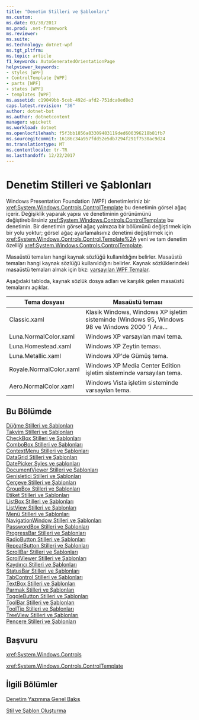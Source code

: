 ```yaml
---
title: "Denetim Stilleri ve Şablonları"
ms.custom: 
ms.date: 03/30/2017
ms.prod: .net-framework
ms.reviewer: 
ms.suite: 
ms.technology: dotnet-wpf
ms.tgt_pltfrm: 
ms.topic: article
f1_keywords: AutoGeneratedOrientationPage
helpviewer_keywords:
- styles [WPF]
- ControlTemplate [WPF]
- parts [WPF]
- states [WPF]
- templates [WPF]
ms.assetid: c19049bb-5ceb-492d-afd2-751dca0ed8e3
caps.latest.revision: "36"
author: dotnet-bot
ms.author: dotnetcontent
manager: wpickett
ms.workload: dotnet
ms.openlocfilehash: f5f3bb1856a83309483119ded600396218b81fb7
ms.sourcegitcommit: 16186c34a957fdd52e5db7294f291f7530ac9d24
ms.translationtype: MT
ms.contentlocale: tr-TR
ms.lasthandoff: 12/22/2017
---
```

# <a name="control-styles-and-templates"></a>Denetim Stilleri ve Şablonları
Windows Presentation Foundation (WPF) denetimleriniz bir <xref:System.Windows.Controls.ControlTemplate> bu denetimin görsel ağaç içerir. Değişiklik yaparak yapısı ve denetiminin görünümünü değiştirebilirsiniz <xref:System.Windows.Controls.ControlTemplate> bu denetimin. Bir denetimin görsel ağaç yalnızca bir bölümünü değiştirmek için bir yolu yoktur; görsel ağaç ayarlamalısınız denetimi değiştirmek için <xref:System.Windows.Controls.Control.Template%2A> yeni ve tam denetim özelliği <xref:System.Windows.Controls.ControlTemplate>.  
  
 Masaüstü temaları hangi kaynak sözlüğü kullanıldığını belirler. Masaüstü temaları hangi kaynak sözlüğü kullanıldığını belirler. Kaynak sözlüklerindeki masaüstü temaları almak için bkz: [varsayılan WPF Temalar](http://go.microsoft.com/fwlink/?LinkID=158252).  
  
 Aşağıdaki tabloda, kaynak sözlük dosya adları ve karşılık gelen masaüstü temalarını açıklar.  
  
|Tema dosyası|Masaüstü teması|  
|----------------|-------------------|  
|Classic.xaml|Klasik Windows, Windows XP işletim sisteminde (Windows 95, Windows 98 ve Windows 2000 ') Ara...|  
|Luna.NormalColor.xaml|Windows XP varsayılan mavi tema.|  
|Luna.Homestead.xaml|Windows XP Zeytin teması.|  
|Luna.Metallic.xaml|Windows XP'de Gümüş tema.|  
|Royale.NormalColor.xaml|Windows XP Media Center Edition işletim sisteminde varsayılan tema.|  
|Aero.NormalColor.xaml|Windows Vista işletim sisteminde varsayılan tema.|  
  
## <a name="in-this-section"></a>Bu Bölümde  
 [Düğme Stilleri ve Şablonları](../../../../docs/framework/wpf/controls/button-styles-and-templates.md)  
 [Takvim Stilleri ve Şablonları](../../../../docs/framework/wpf/controls/calendar-styles-and-templates.md)  
 [CheckBox Stilleri ve Şablonları](../../../../docs/framework/wpf/controls/checkbox-styles-and-templates.md)  
 [ComboBox Stilleri ve Şablonları](../../../../docs/framework/wpf/controls/combobox-styles-and-templates.md)  
 [ContextMenu Stilleri ve Şablonları](../../../../docs/framework/wpf/controls/contextmenu-styles-and-templates.md)  
 [DataGrid Stilleri ve Şablonları](../../../../docs/framework/wpf/controls/datagrid-styles-and-templates.md)  
 [DatePicker Syles ve şablonları](../../../../docs/framework/wpf/controls/datepicker-styles-and-templates.md)  
 [DocumentViewer Stilleri ve Şablonları](../../../../docs/framework/wpf/controls/documentviewer-styles-and-templates.md)  
 [Genişletici Stilleri ve Şablonları](../../../../docs/framework/wpf/controls/expander-styles-and-templates.md)  
 [Çerçeve Stilleri ve Şablonları](../../../../docs/framework/wpf/controls/frame-styles-and-templates.md)  
 [GroupBox Stilleri ve Şablonları](../../../../docs/framework/wpf/controls/groupbox-styles-and-templates.md)  
 [Etiket Stilleri ve Şablonları](../../../../docs/framework/wpf/controls/label-styles-and-templates.md)  
 [ListBox Stilleri ve Şablonları](../../../../docs/framework/wpf/controls/listbox-styles-and-templates.md)  
 [ListView Stilleri ve Şablonları](../../../../docs/framework/wpf/controls/listview-styles-and-templates.md)  
 [Menü Stilleri ve Şablonları](../../../../docs/framework/wpf/controls/menu-styles-and-templates.md)  
 [NavigationWindow Stilleri ve Şablonları](../../../../docs/framework/wpf/controls/navigationwindow-styles-and-templates.md)  
 [PasswordBox Stilleri ve Şablonları](../../../../docs/framework/wpf/controls/passwordbox-syles-and-templates.md)  
 [ProgressBar Stilleri ve Şablonları](../../../../docs/framework/wpf/controls/progressbar-styles-and-templates.md)  
 [RadioButton Stilleri ve Şablonları](../../../../docs/framework/wpf/controls/radiobutton-styles-and-templates.md)  
 [RepeatButton Stilleri ve Şablonları](../../../../docs/framework/wpf/controls/repeatbutton-syles-and-templates.md)  
 [ScrollBar Stilleri ve Şablonları](../../../../docs/framework/wpf/controls/scrollbar-styles-and-templates.md)  
 [ScrollViewer Stilleri ve Şablonları](../../../../docs/framework/wpf/controls/scrollviewer-styles-and-templates.md)  
 [Kaydırıcı Stilleri ve Şablonları](../../../../docs/framework/wpf/controls/slider-styles-and-templates.md)  
 [StatusBar Stilleri ve Şablonları](../../../../docs/framework/wpf/controls/statusbar-styles-and-templates.md)  
 [TabControl Stilleri ve Şablonları](../../../../docs/framework/wpf/controls/tabcontrol-styles-and-templates.md)  
 [TextBox Stilleri ve Şablonları](../../../../docs/framework/wpf/controls/textbox-styles-and-templates.md)  
 [Parmak Stilleri ve Şablonları](../../../../docs/framework/wpf/controls/thumb-syles-and-templates.md)  
 [ToggleButton Stilleri ve Şablonları](../../../../docs/framework/wpf/controls/togglebutton-syles-and-templates.md)  
 [ToolBar Stilleri ve Şablonları](../../../../docs/framework/wpf/controls/toolbar-styles-and-templates.md)  
 [ToolTip Stilleri ve Şablonları](../../../../docs/framework/wpf/controls/tooltip-styles-and-templates.md)  
 [TreeView Stilleri ve Şablonları](../../../../docs/framework/wpf/controls/treeview-styles-and-templates.md)  
 [Pencere Stilleri ve Şablonları](../../../../docs/framework/wpf/controls/window-styles-and-templates.md)  
  
## <a name="reference"></a>Başvuru  
 <xref:System.Windows.Controls>  
  
 <xref:System.Windows.Controls.ControlTemplate>  
  
## <a name="related-sections"></a>İlgili Bölümler  
 [Denetim Yazımına Genel Bakış](../../../../docs/framework/wpf/controls/control-authoring-overview.md)  
  
 [Stil ve Şablon Oluşturma](../../../../docs/framework/wpf/controls/styling-and-templating.md)
